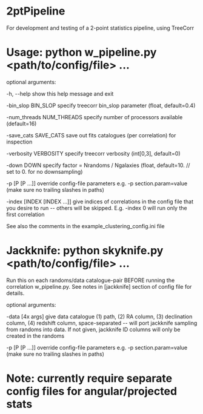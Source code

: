 # 2ptPipeline
For development and testing of a 2-point statistics pipeline, using TreeCorr

# Usage: python w_pipeline.py <path/to/config/file> ...

optional arguments:

  -h, --help    show this help message and exit
  
  -bin_slop BIN_SLOP    specify treecorr bin_slop parameter (float, default=0.4)
                        
  -num_threads NUM_THREADS    specify number of processors available (default=16)
                       
  -save_cats SAVE_CATS    save out fits catalogues (per correlation) for inspection
  
  -verbosity VERBOSITY  specify treecorr verbosity (int[0,3], default=0)
  
  -down DOWN            specify factor = Nrandoms / Ngalaxies (float,
                        default=10. // set to 0. for no downsampling)
                        
  -p [P [P ...]]    override config-file parameters e.g. -p section.param=value (make sure no trailing slashes in paths)
                        
  -index [INDEX [INDEX ...]]    give indices of correlations in the config file that you desire to run -- others will be skipped. E.g. -index 0 will run only the first correlation
                        
See also the comments in the example_clustering_config.ini file

# Jackknife: python skyknife.py <path/to/config/file> ...

Run this on each randoms/data catalogue-pair BEFORE running the correlation w_pipeline.py. See notes in [jackknife] section of config file for details.

optional arguments:

  
  -data [4x args]    give data catalogue (1) path, (2) RA column, (3) declination column, (4) redshift column, space-separated -- will port jackknife sampling from randoms into data. If not given, jackknife ID columns will only be created in the randoms
                        
  -p [P [P ...]]    override config-file parameters e.g. -p section.param=value (make sure no trailing slashes in paths)

# Note: currently require separate config files for angular/projected stats

